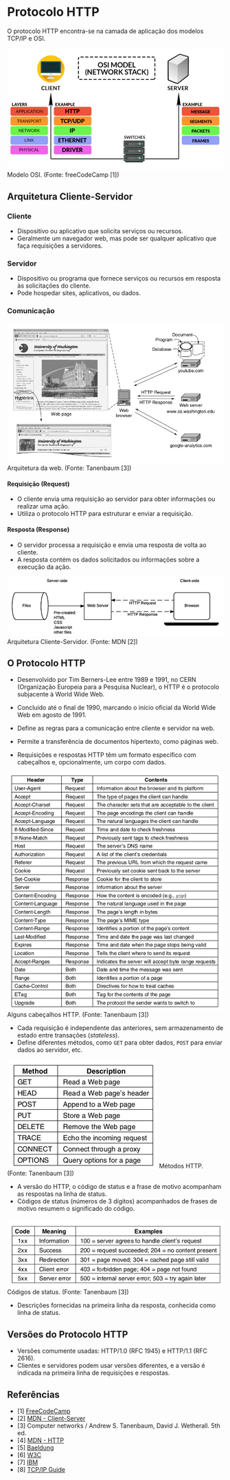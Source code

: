 # Protocolo HTTP

O protocolo HTTP encontra-se na camada de aplicação dos modelos TCP/IP e OSI.

![](./assets/osi.png)
<fig>Modelo OSI. (Fonte: freeCodeCamp [1]) </fig>

## Arquitetura Cliente-Servidor

### Cliente

- Dispositivo ou aplicativo que solicita serviços ou recursos.
- Geralmente um navegador web, mas pode ser qualquer aplicativo que faça requisições a servidores.

### Servidor

- Dispositivo ou programa que fornece serviços ou recursos em resposta às solicitações do cliente.
- Pode hospedar sites, aplicativos, ou dados.

### Comunicação

![](./assets/3510.png)
<fig>Arquitetura da web. (Fonte: Tanenbaum [3])</fig>

#### Requisição (Request)

- O cliente envia uma requisição ao servidor para obter informações ou realizar uma ação.
- Utiliza o protocolo HTTP para estruturar e enviar a requisição.

#### Resposta (Response)

- O servidor processa a requisição e envia uma resposta de volta ao cliente.
- A resposta contém os dados solicitados ou informações sobre a execução da ação.

![](./assets/5859.png)
<fig>Arquitetura Cliente-Servidor. (Fonte: MDN [2])</fig>

## O Protocolo HTTP

- Desenvolvido por Tim Berners-Lee entre 1989 e 1991, no CERN (Organização Europeia para a Pesquisa Nuclear), o HTTP é o protocolo subjacente à World Wide Web.
- Concluído até o final de 1990, marcando o início oficial da World Wide Web em agosto de 1991.
- Define as regras para a comunicação entre cliente e servidor na web.
- Permite a transferência de documentos hipertexto, como páginas web.

- Requisições e respostas HTTP têm um formato específico com cabeçalhos e, opcionalmente, um corpo com dados.

![](./assets/1312.png)
<fig>Alguns cabeçalhos HTTP. (Fonte: Tanenbaum [3])</fig>

- Cada requisição é independente das anteriores, sem armazenamento de estado entre transações (_stateless_).
- Define diferentes métodos, como `GET` para obter dados, `POST` para enviar dados ao servidor, etc.

![](./assets/1035.png)
<fig>Métodos HTTP. (Fonte: Tanenbaum [3])</fig>

- A versão do HTTP, o código de status e a frase de motivo acompanham as respostas na linha de status.
- Códigos de status (números de 3 dígitos) acompanhados de frases de motivo resumem o significado do código.

![](./assets/1141.png)
<fig>Códigos de status. (Fonte: Tanenbaum [3])</fig>

- Descrições fornecidas na primeira linha da resposta, conhecida como linha de status.

## Versões do Protocolo HTTP

- Versões comumente usadas: HTTP/1.0 (RFC 1945) e HTTP/1.1 (RFC 2616).
- Clientes e servidores podem usar versões diferentes, e a versão é indicada na primeira linha de requisições e respostas.

## Referências

- [1] [FreeCodeCamp](https://www.freecodecamp.org/news/an-introduction-to-http-understanding-the-open-systems-interconnection-model-9dd06233d30e/)
- [2] [MDN - Client-Server](https://developer.mozilla.org/en-US/docs/Learn/Server-side/First_steps/Client-Server_overview)
- [3] Computer networks / Andrew S. Tanenbaum, David J. Wetherall. 5th ed.
- [4] [MDN - HTTP](https://developer.mozilla.org/en-US/docs/Web/HTTP/Basics_of_HTTP/Evolution_of_HTTP)
- [5] [Baeldung](https://www.baeldung.com/cs/http-versions)
- [6] [W3C](https://www.w3.org/Protocols/History.html)
- [7] [IBM](https://www.ibm.com/docs/en/cics-ts/5.3?topic=concepts-http-protocol)
- [8] [TCP/IP Guide](http://www.tcpipguide.com/free/t_HTTPOverviewHistoryVersionsandStandards.htm)
